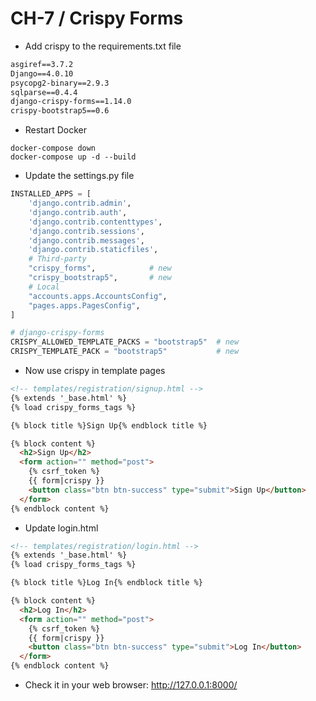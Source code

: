 CH-7 / Crispy Forms
========================================================

* Add crispy to the requirements.txt file 

```txt
asgiref==3.7.2
Django==4.0.10
psycopg2-binary==2.9.3
sqlparse==0.4.4
django-crispy-forms==1.14.0
crispy-bootstrap5==0.6
```

* Restart Docker
```shell
docker-compose down
docker-compose up -d --build
```

* Update the settings.py file
```python
INSTALLED_APPS = [
    'django.contrib.admin',
    'django.contrib.auth',
    'django.contrib.contenttypes',
    'django.contrib.sessions',
    'django.contrib.messages',
    'django.contrib.staticfiles',
    # Third-party
    "crispy_forms",            # new
    "crispy_bootstrap5",       # new
    # Local
    "accounts.apps.AccountsConfig",
    "pages.apps.PagesConfig",
]

# django-crispy-forms
CRISPY_ALLOWED_TEMPLATE_PACKS = "bootstrap5"  # new
CRISPY_TEMPLATE_PACK = "bootstrap5"           # new
```

* Now use crispy in template pages
```html
<!-- templates/registration/signup.html -->
{% extends '_base.html' %}
{% load crispy_forms_tags %}

{% block title %}Sign Up{% endblock title %}

{% block content %}
  <h2>Sign Up</h2>
  <form action="" method="post">
    {% csrf_token %}
    {{ form|crispy }}
    <button class="btn btn-success" type="submit">Sign Up</button>
  </form>    
{% endblock content %}
```

* Update login.html
```html
<!-- templates/registration/login.html -->
{% extends '_base.html' %}
{% load crispy_forms_tags %}

{% block title %}Log In{% endblock title %}

{% block content %}
  <h2>Log In</h2>
  <form action="" method="post">
    {% csrf_token %}
    {{ form|crispy }}
    <button class="btn btn-success" type="submit">Log In</button>
  </form>    
{% endblock content %}    
```

* Check it in your web browser: http://127.0.0.1:8000/